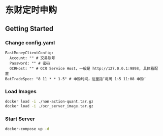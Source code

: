 # 东财定时申购

## Getting Started

### Change config.yaml
```ymal
EastMoneyClientConfig:
  Account: "" # 交易账号
  Password: "" # 密码
  OCRHost: "" # OCR Service Host，一般是 http://127.0.0.1:9898, 具体看配置
BatTradeSpec: "8 11 * * 1-5" # 申购时间，这里指‘每周 1~5 11:08 申购’
```

### Load Images
```bash
docker load -i ./non-action-quant.tar.gz
docker load -i ./ocr_server_image.tar.gz
```

### Start Server
```bash
docker-compose up -d
```